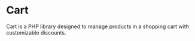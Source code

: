 # Cart

Cart is a PHP library designed to manage products in a shopping cart with customizable discounts.
